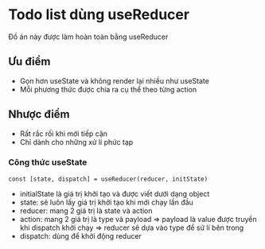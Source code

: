 # Todo list dùng useReducer

Đồ án này được làm hoàn toàn bằng useReducer

## Ưu điểm

- Gọn hơn useState và không render lại nhiều như useState
- Mỗi phương thức được chia ra cụ thể theo từng action

## Nhược điểm

- Rất rắc rối khi mới tiếp cận
- Chỉ dành cho những xử lí phức tạp

### Công thức useState

`const [state, dispatch] = useReducer(reducer, initState)`

- initialState là giá trị khởi tạo và được viết dưới dạng object
- state: sẽ luôn lấy giá trị khởi tạo khi mới chạy lần đầu
- reducer: mang 2 giá trị là state và action
- action: mang 2 giá trị là type và payload => payload là value được truyền khi dispatch khởi chạy
=> reducer sẽ dựa vào type để sử lí bên trong
- dispatch: dùng để khởi động reducer

